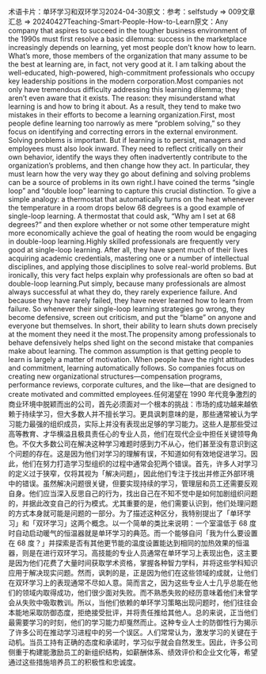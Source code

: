 

术语卡片：单环学习和双环学习2024-04-30原文：参考：selfstudy => 009文章汇总 => 20240427Teaching-Smart-People-How-to-Learn原文：Any company that aspires to succeed in the tougher business environment of the 1990s must first resolve a basic dilemma: success in the marketplace increasingly depends on learning, yet most people don’t know how to learn. What’s more, those members of the organization that many assume to be the best at learning are, in fact, not very good at it. I am talking about the well-educated, high-powered, high-commitment professionals who occupy key leadership positions in the modern corporation.Most companies not only have tremendous difficulty addressing this learning dilemma; they aren’t even aware that it exists. The reason: they misunderstand what learning is and how to bring it about. As a result, they tend to make two mistakes in their efforts to become a learning organization.First, most people define learning too narrowly as mere “problem solving,” so they focus on identifying and correcting errors in the external environment. Solving problems is important. But if learning is to persist, managers and employees must also look inward. They need to reflect critically on their own behavior, identify the ways they often inadvertently contribute to the organization’s problems, and then change how they act. In particular, they must learn how the very way they go about defining and solving problems can be a source of problems in its own right.I have coined the terms “single loop” and “double loop” learning to capture this crucial distinction. To give a simple analogy: a thermostat that automatically turns on the heat whenever the temperature in a room drops below 68 degrees is a good example of single-loop learning. A thermostat that could ask, “Why am I set at 68 degrees?” and then explore whether or not some other temperature might more economically achieve the goal of heating the room would be engaging in double-loop learning.Highly skilled professionals are frequently very good at single-loop learning. After all, they have spent much of their lives acquiring academic credentials, mastering one or a number of intellectual disciplines, and applying those disciplines to solve real-world problems. But ironically, this very fact helps explain why professionals are often so bad at double-loop learning.Put simply, because many professionals are almost always successful at what they do, they rarely experience failure. And because they have rarely failed, they have never learned how to learn from failure. So whenever their single-loop learning strategies go wrong, they become defensive, screen out criticism, and put the “blame” on anyone and everyone but themselves. In short, their ability to learn shuts down precisely at the moment they need it the most.The propensity among professionals to behave defensively helps shed light on the second mistake that companies make about learning. The common assumption is that getting people to learn is largely a matter of motivation. When people have the right attitudes and commitment, learning automatically follows. So companies focus on creating new organizational structures—compensation programs, performance reviews, corporate cultures, and the like—that are designed to create motivated and committed employees.任何渴望在 1990 年代竞争激烈的商业环境中脱颖而出的公司，首先必须面对一个根本的挑战：市场的成功越来越依赖于持续学习，但大多数人并不擅长学习。更具讽刺意味的是，那些通常被认为学习能力最强的组织成员，实际上并没有表现出足够的学习能力。这些人是那些受过高等教育、才华横溢且极具责任心的专业人员，他们在现代企业中担任关键领导角色。不仅大多数公司在解决这种学习难题时感到力不从心，他们甚至没有意识到这个问题的存在。这是因为他们对学习的理解有误，不知道如何有效地促进学习。因此，他们在努力打造学习型组织的过程中通常会犯两个错误。首先，许多人对学习的定义过于狭窄，仅将其视为「解决问题」，因此他们专注于找出并修正外部环境中的错误。虽然解决问题很关键，但要实现持续的学习，管理层和员工还需要反观自身。他们应当深入反思自己的行为，找出自己在不知不觉中是如何加剧组织问题的，并据此改变自己的行为模式。尤其重要的是，他们需要认识到，他们处理问题的方式本身就可能是问题的一部分。为了描述这种区分，我特别提出了「单环学习」和「双环学习」这两个概念。以一个简单的类比来说明：一个室温低于 68 度时自动启动暖气的恒温器就是单环学习的典范。而一个能够自问「我为什么要设置在 68 度？」并探索是否有其他更节能的温度设置能达到相同的加热效果的恒温器，则是在进行双环学习。高技能的专业人员通常在单环学习上表现出色，这主要是因为他们花费了大量时间获取学术资格，掌握各种智力学科，并将这些学科知识应用于解决现实问题。然而，讽刺的是，正是因为他们在这些领域的成就，让他们在双环学习上的表现通常不尽如人意。简而言之，因为这些专业人士几乎总能在他们的领域内取得成功，他们很少面对失败。而不熟悉失败的经历意味着他们未曾学会从失败中吸取教训。所以，当他们依赖的单环学习策略出现问题时，他们往往会本能地采取防御态度，拒绝接受批评，并将责任推给其他人。总的来说，正当他们最需要学习的时刻，他们的学习能力却戛然而止。这种专业人士的防御性行为揭示了许多公司在推动学习进程中的另一个误区。人们常常认为，激发学习的关键在于动机。当员工持有正确的态度和承诺时，学习似乎就会自然发生。因此，许多公司侧重于构建能激励员工的新组织结构，如薪酬体系、绩效评价和企业文化等，希望通过这些措施培养员工的积极性和忠诚度。